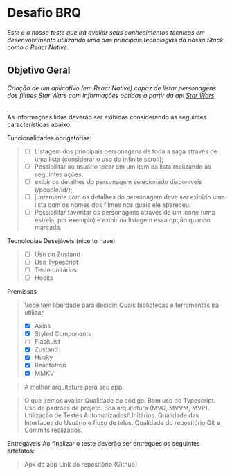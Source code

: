 # Desafio BRQ

###### Este é o nosso teste que irá avaliar seus conhecimentos técnicos em desenvolvimento utilizando uma das principais tecnologias da nossa Stack como o React Native.

## Objetivo Geral

###### Criação de um aplicativo (em React Native) capaz de listar personagens dos filmes Star Wars com informações obtidas a partir da api [Star Wars](https://swapi.dev/).

As informações lidas deverão ser exibidas considerando as seguintes características abaixo:

Funcionalidades obrigatórias:

> - [ ] Listagem dos principais personagens de toda a saga através de uma lista (considerar o uso do infinite scroll);
> - [ ] Possibilitar ao usuário tocar em um item da lista realizando as seguintes ações:
> - [ ] exibir os detalhes do personagem selecionado disponíveis (/people/id/);
> - [ ] juntamente com os detalhes do personagem deve ser exibido uma lista com os nomes dos filmes nos quais ele apareceu.
> - [ ] Possibilitar favoritar os personagens através de um ícone (uma estrela, por exemplo) e exibir na listagem essa opção quando marcada.

Tecnologias Desejáveis (nice to have)

> - [ ] Uso do Zustand
> - [ ] Uso Typescript
> - [ ] Teste unitários
> - [ ] Hooks

Premissas

> Você tem liberdade para decidir:
> Quais bibliotecas e ferramentas irá utilizar.
>
> - [x] Axios
> - [x] Styled Components
> - [ ] FlashList
> - [x] Zustand
> - [x] Husky
> - [x] Reactotron
> - [x] MMKV

> A melhor arquitetura para seu app.

> O que iremos avaliar
> Qualidade do código.
> Bom uso do Typescript.
> Uso de padrões de projeto.
> Boa arquitetura (MVC, MVVM, MVP).
> Utilização de Testes Automatizados/Unitários.
> Qualidade das Interfaces do Usuário e fluxo de telas.
> Qualidade do repositório Git e Commits realizados.

Entregáveis
Ao finalizar o teste deverão ser entregues os seguintes artefatos:

> Apk do app
> Link do repositório (Github)
